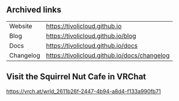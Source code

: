 ## Archived links

<table>
	<tbody>
		<tr>
			<td>Website</td>
			<td><a href="https://tivolicloud.github.io">https://tivolicloud.github.io</a></td>
		</tr>
		<tr>
			<td>Blog</td>
			<td><a href="https://tivolicloud.github.io/blog">https://tivolicloud.github.io/blog</a></td>
		</tr>
		<tr>
			<td>Docs</td>
			<td><a href="https://tivolicloud.github.io/docs">https://tivolicloud.github.io/docs</a></td>
		</tr>
		<tr>
			<td>Changelog</td>
			<td><a href="https://tivolicloud.github.io/docs/changelog">https://tivolicloud.github.io/docs/changelog</a></td>
		</tr>
	</tbody>
</table>

## Visit the Squirrel Nut Cafe in VRChat

https://vrch.at/wrld_2611b26f-2447-4b94-a8d4-f133a990fb71
